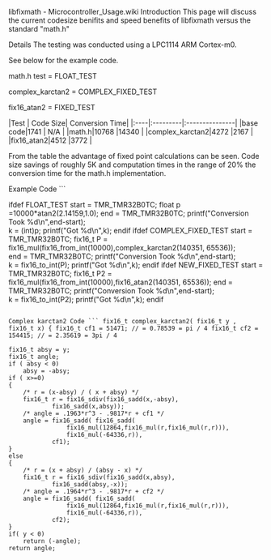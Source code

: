 libfixmath - Microcontroller_Usage.wiki
Introduction
This page will discuss the current codesize benifits and speed benefits of libfixmath versus the standard "math.h"

Details
The testing was conducted using a LPC1114 ARM Cortex-m0.

See below for the example code.

math.h test = FLOAT_TEST

complex_karctan2 = COMPLEX_FIXED_TEST

fix16_atan2 = FIXED_TEST

|Test | Code Size| Conversion Time| |:----|:---------|:---------------| |base code|1741 | N/A | |math.h|10768 |14340 | |complex_karctan2|4272 |2167 | |fix16_atan2|4512 |3772 |

From the table the advantage of fixed point calculations can be seen. Code size savings of roughly 5K and computation times in the range of 20% the conversion time for the math.h implementation.

Example Code ```

ifdef FLOAT_TEST
start = TMR_TMR32B0TC;
float p =10000*atan2(2.14159,1.0);
end = TMR_TMR32B0TC;
printf("Conversion Took %d\n",end-start);    
k = (int)p;
printf("Got %d\n",k);
endif
ifdef COMPLEX_FIXED_TEST
start = TMR_TMR32B0TC;
fix16_t P = fix16_mul(fix16_from_int(10000),complex_karctan2(140351, 65536));    
end = TMR_TMR32B0TC;
printf("Conversion Took %d\n",end-start);    
k = fix16_to_int(P);
printf("Got %d\n",k);
endif
ifdef NEW_FIXED_TEST
start = TMR_TMR32B0TC;
fix16_t P2 = fix16_mul(fix16_from_int(10000),fix16_atan2(140351, 65536));
end = TMR_TMR32B0TC;
printf("Conversion Took %d\n",end-start);    
k = fix16_to_int(P2);
printf("Got %d\n",k);
endif
```

Complex karctan2 Code ``` fix16_t complex_karctan2( fix16_t y , fix16_t x) { fix16_t cf1 = 51471; // = 0.78539 = pi / 4 fix16_t cf2 = 154415; // = 2.35619 = 3pi / 4

fix16_t absy = y;
fix16_t angle;
if ( absy < 0)
    absy = -absy;
if ( x>=0)
{
    /* r = (x-absy) / ( x + absy) */
    fix16_t r = fix16_sdiv(fix16_sadd(x,-absy),
            fix16_sadd(x,absy));
    /* angle = .1963*r^3 - .9817*r + cf1 */
    angle = fix16_sadd( fix16_sadd(
                fix16_mul(12864,fix16_mul(r,fix16_mul(r,r))),
                fix16_mul(-64336,r)),
            cf1);
}
else
{
    /* r = (x + absy) / (absy - x) */
    fix16_t r = fix16_sdiv(fix16_sadd(x,absy),
            fix16_sadd(absy,-x));
    /* angle = .1964*r^3 - .9817*r + cf2 */
    angle = fix16_sadd( fix16_sadd(
                fix16_mul(12864,fix16_mul(r,fix16_mul(r,r))),
                fix16_mul(-64336,r)),
            cf2);
}
if( y < 0)
    return (-angle);
return angle;
```